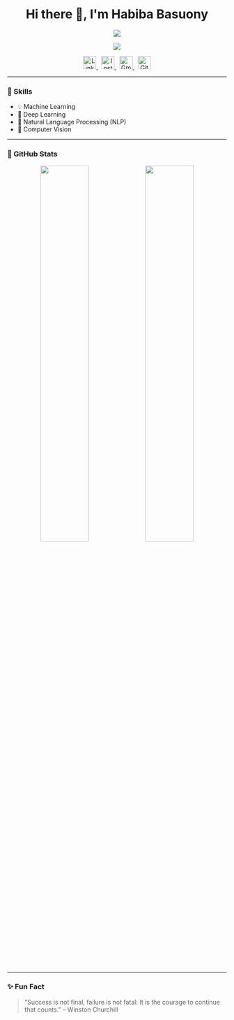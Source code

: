<h1 align="center">Hi there 👋, I'm Habiba Basuony</h1>

<p align="center">
  <img src="https://readme-typing-svg.demolab.com/?lines=Machine+Learning+Engineer;NLP+%7C+Computer+Vision+Developer;Always+learning+new+things!&center=true&width=500&height=45&color=58A6FF&vCenter=true&pause=1000&size=22" />
</p>

<p align="center">
  <a href="https://github.com/habiba-basuony">
    <img src="https://hits.seeyoufarm.com/api/count/incr/badge.svg?url=https://github.com/habiba-basuony&count_bg=%2379C83D&title_bg=%23555555&icon=&icon_color=%23E7E7E7&title=Profile+Views&edge_flat=false"/>
  </a>
</p>

<p align="center">
  <a href="https://www.linkedin.com/">
    <img src="https://cdn-icons-png.flaticon.com/512/3536/3536505.png" width="30" height="30" alt="LinkedIn"/>
  </a>
  &nbsp;
  <a href="https://www.instagram.com/_habiba_ahmed_0?igsh=MWY2NnRqYzhoMXgyeA==">
    <img src="https://cdn-icons-png.flaticon.com/512/2111/2111463.png" width="30" height="30" alt="Instagram"/>
  </a>
  &nbsp;
  <a href="mailto:0habibaahmed@gmail.com">
    <img src="https://cdn-icons-png.flaticon.com/512/732/732200.png" width="30" height="30" alt="Gmail"/>
  </a>
  &nbsp;
  <a href="https://github.com/habiba-basuony">
    <img src="https://cdn-icons-png.flaticon.com/512/25/25231.png" width="30" height="30" alt="GitHub"/>
  </a>
</p>

---

### 🧠 Skills

- 💡 Machine Learning  
- 🤖 Deep Learning  
- 🧾 Natural Language Processing (NLP)  
- 📸 Computer Vision  

---

### 🚀 GitHub Stats

<p align="center">
  <img src="https://github-readme-stats.vercel.app/api?username=habiba-basuony&show_icons=true&theme=radical" width="47%" />
  <img src="https://github-readme-streak-stats.herokuapp.com/?user=habiba-basuony&theme=radical" width="47%"/>
</p>

---

### ✨ Fun Fact

> “Success is not final, failure is not fatal: It is the courage to continue that counts.” – Winston Churchill
